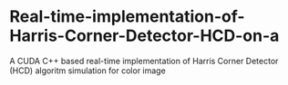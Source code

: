 # Real-time-implementation-of-Harris-Corner-Detector-HCD-on-a
A CUDA C++ based real-time implementation of Harris Corner Detector (HCD) algoritm simulation for color image
